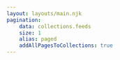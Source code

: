 ```yaml
---
layout: layouts/main.njk
pagination:
    data: collections.feeds
    size: 1
    alias: paged
    addAllPagesToCollections: true
---
```


